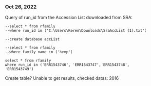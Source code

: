 ### Oct 26, 2022

Query of run_id from the Accession List downloaded from SRA:
```
--select * from rfamily
--where run_id in ('C:\Users\Keren\Downloads\SraAccList (1).txt')

--create database accList

--select * from rfamily
--where family_name in ('hemp')

select * from rfamily
where run_id in ('ERR1543746', 'ERR1543747','ERR1543748', 'ERR1543749')
```

Create table?
Unable to get results, checked datas: 2016

